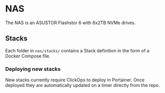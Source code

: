 # NAS

The NAS is an ASUSTOR Flashstor 6 with 6x2TB NVMe drives.

## Stacks

Each folder in `nas/stacks/` contains a Stack definition in the form of a Docker Compose file.

### Deploying new stacks

New stacks currently require ClickOps to deploy in Portainer. Once deployed they are automatically updated on a timer directly from the repo.

